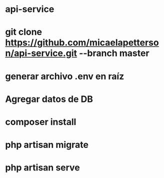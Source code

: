 # api-service
# git clone https://github.com/micaelapetterson/api-service.git --branch master
# generar archivo .env en raíz
# Agregar datos de DB
# composer install
# php artisan migrate
# php artisan serve
